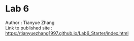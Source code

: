 # Lab 6
Author : Tianyue Zhang  
Link to published site : https://tianyuezhang1997.github.io/Lab6_Starter/index.html
